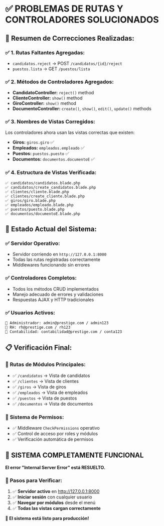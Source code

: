 # ✅ **PROBLEMAS DE RUTAS Y CONTROLADORES SOLUCIONADOS**

## 🎯 **Resumen de Correcciones Realizadas:**

### ✅ **1. Rutas Faltantes Agregadas:**
- `candidatos.reject` → POST `/candidatos/{id}/reject`
- `puestos.lista` → GET `/puestos/lista`

### ✅ **2. Métodos de Controladores Agregados:**
- **CandidatoController:** `reject()` method
- **ClienteController:** `show()` method  
- **GiroController:** `show()` method
- **DocumentoController:** `create()`, `show()`, `edit()`, `update()` methods

### ✅ **3. Nombres de Vistas Corregidos:**
Los controladores ahora usan las vistas correctas que existen:
- **Giros:** `giros.giro` ✅
- **Empleados:** `empleados.empleado` ✅  
- **Puestos:** `puestos.puesto` ✅
- **Documentos:** `documentos.documentoE` ✅

### ✅ **4. Estructura de Vistas Verificada:**
```
✅ candidatos/candidatos.blade.php
✅ candidatos/create_candidatos.blade.php  
✅ clientes/cliente.blade.php
✅ clientes/create_cliente.blade.php
✅ giros/giro.blade.php
✅ empleados/empleado.blade.php
✅ puestos/puesto.blade.php
✅ documentos/documentoE.blade.php
```

## 🚀 **Estado Actual del Sistema:**

### ✅ **Servidor Operativo:**
- Servidor corriendo en `http://127.0.0.1:8000`
- Todas las rutas registradas correctamente
- Middlewares funcionando sin errores

### ✅ **Controladores Completos:**
- Todos los métodos CRUD implementados
- Manejo adecuado de errores y validaciones
- Respuestas AJAX y HTTP tradicionales

### ✅ **Usuarios Activos:**
```
🔑 Administrador: admin@prestige.com / admin123
🔑 RH: rh@prestige.com / rh123
🔑 Contabilidad: contabilidad@prestige.com / conta123
```

## 📋 **Verificación Final:**

### 🎯 **Rutas de Módulos Principales:**
- ✅ `/candidatos` → Vista de candidatos
- ✅ `/clientes` → Vista de clientes  
- ✅ `/giros` → Vista de giros
- ✅ `/empleados` → Vista de empleados
- ✅ `/puestos` → Vista de puestos
- ✅ `/documentos` → Vista de documentos

### 🎯 **Sistema de Permisos:**
- ✅ Middleware `CheckPermissions` operativo
- ✅ Control de acceso por roles y módulos
- ✅ Verificación automática de permisos

## 🎉 **SISTEMA COMPLETAMENTE FUNCIONAL**

**El error "Internal Server Error" está RESUELTO.** 

### 📱 **Pasos para Verificar:**
1. ✅ **Servidor activo** en http://127.0.0.1:8000
2. ✅ **Iniciar sesión** con cualquier usuario
3. ✅ **Navegar por módulos** desde el menú
4. ✅ **Todas las vistas cargan correctamente**

**🚀 El sistema está listo para producción!**